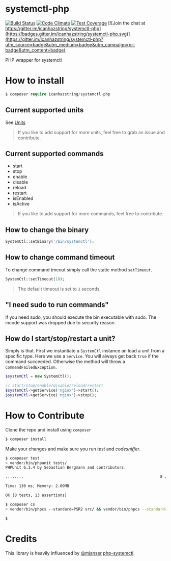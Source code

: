 # systemctl-php
[![Build Status](https://api.travis-ci.org/icanhazstring/systemctl-php.svg?branch=master)](https://travis-ci.org/icanhazstring/systemctl-php) [![Code Climate](https://codeclimate.com/github/icanhazstring/systemctl-php/badges/gpa.svg)](https://codeclimate.com/github/icanhazstring/systemctl-php) [![Test Coverage](https://codeclimate.com/github/icanhazstring/systemctl-php/badges/coverage.svg)](https://codeclimate.com/github/icanhazstring/systemctl-php/coverage) [![Join the chat at https://gitter.im/icanhazstring/systemctl-php](https://badges.gitter.im/icanhazstring/systemctl-php.svg)](https://gitter.im/icanhazstring/systemctl-php?utm_source=badge&utm_medium=badge&utm_campaign=pr-badge&utm_content=badge)

PHP wrapper for systemctl

# How to install
```php
$ composer require icanhazstring/systemctl-php
```

## Current supported units
See [Units](src/Unit)

> If you like to add support for more units, feel free to grab an issue and contribute.

## Current supported commands
- start
- stop
- enable
- disable
- reload
- restart
- isEnabled
- isActive

> If you like to add support for more commands, feel free to contribute.

## How to change the binary

```php
SystemCtl::setBinary('/bin/systemctl');
```

## How to change command timeout
To change command tmeout simply call the static method `setTimeout`.
```php
SystemCtl::setTimeout(10);
```

> The default timeout is set to `3` seconds

## "I need sudo to run commands"
If you need sudo, you should execute the bin executable with sudo.
The incode support was dropped due to security reason.

## How do I start/stop/restart a unit?
Simply is that. First we instantiate a `SystemCtl` instance an load a unit from a specific type. Here we use a `Service`. You will always get back `true` if the command succeeded. Otherwise the method will throw a `CommandFailedException`.

```php
$systemCtl = new SystemCtl();

// start/stop/enable/disable/reload/restart
$systemCtl->getService('nginx')->start();
$systemCtl->getService('nginx')->stop();
```

# How to Contribute
Clone the repo and install using `composer`

```bash
$ composer install
```

Make your changes and make sure you run *test* and *codesniffer*.

```bash
$ composer test
> vendor/bin/phpunit tests/
PHPUnit 6.1.4 by Sebastian Bergmann and contributors.

........                                                            8 / 8 (100%)

Time: 130 ms, Memory: 2.00MB

OK (8 tests, 13 assertions)

$ composer cs
> vendor/bin/phpcs --standard=PSR2 src/ && vendor/bin/phpcs --standard=PSR2 tests/

$ 
```

# Credits
This library is heavily influenced by [@mjanser](https://github.com/mjanser) [php-systemctl](https://github.com/mjanser/php-systemctl).
